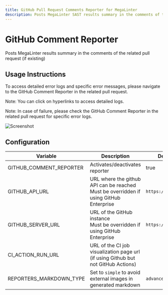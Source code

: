 ```yaml
---
title: GitHub Pull Request Comments Reporter for MegaLinter
description: Posts MegaLinter SAST results summary in the comments of the related GitHub Pull Request (if existing)
---
```

<!-- markdownlint-disable MD013 MD033 MD041 -->
# GitHub Comment Reporter

Posts MegaLinter results summary in the comments of the related pull request (if existing)

## Usage Instructions

To access detailed error logs and specific error messages, please navigate to the GitHub Comment Reporter in the related pull request.

Note: You can click on hyperlinks to access detailed logs.

Note: In case of failure, please check the GitHub Comment Reporter in the related pull request for specific error logs.

![Screenshot](../assets/images/GitHubCommentReporter.jpg)

## Configuration

| Variable                | Description                                                                               | Default value            | Notes                                        |
|-------------------------|-------------------------------------------------------------------------------------------|--------------------------|----------------------------------------------|
| GITHUB_COMMENT_REPORTER | Activates/deactivates reporter                                                            | true                     |                                              |
| GITHUB_API_URL          | URL where the github API can be reached<br/>Must be overridden if using GitHub Enterprise | `https://api.github.com` | For GHE, use `https://my.company.com/api/v3` |
| GITHUB_SERVER_URL       | URL of the GitHub instance<br/>Must be overridden if using GitHub Enterprise              | `https://github.com`     |                                              |
| CI_ACTION_RUN_URL       | URL of the CI job visualization page url (if using Github but not GitHub Actions)         | <!--  -->                |                                              |
| REPORTERS_MARKDOWN_TYPE | Set to `simple` to avoid external images in generated markdown                            | `advanced`               |                                              |